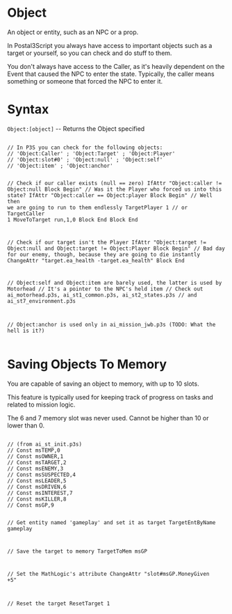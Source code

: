 # Object
<p>An object or entity, such as an NPC or a prop. 
<p>In Postal3Script you always have access to important objects such as a target or yourself, so you can check and do stuff to them.
<p>You don't always have access to the Caller, as it's heavily dependent on the Event that caused the NPC to enter the state.
Typically, the caller means something or someone that forced the NPC to enter it.
<h1>Syntax</h1>
<p><code class="language-js">Object:[object]</code> -- Returns the Object specified
<pre><code class="language-js">
// In P3S you can check for the following objects:
// 'Object:Caller' ; 'Object:Target' ; 'Object:Player'
// 'Object:slot#0' ; 'Object:null' ; 'Object:self'
// 'Object:item' ; 'Object:anchor'

// Check if our caller exists (null == zero)
IfAttr "Object:caller != Object:null Block Begin"
	// Was it the Player who forced us into this state?
	IfAttr "Object:caller == Object:player Block Begin"
		// Well then we are going to run to them endlessly
		TargetPlayer 1 // or TargetCaller 1
		MoveToTarget run,1,0
	Block End
Block End

// Check if our target isn't the Player
IfAttr "Object:target != Object:null and Object:target != Object:Player Block Begin"
	// Bad day for our enemy, though, because they are going to die instantly
	ChangeAttr "target.ea_health -target.ea_health"
Block End

// Object:self and Object:item are barely used, the latter is used by Motorhead
// It's a pointer to the NPC's held item
// Check out ai_motorhead.p3s, ai_st1_common.p3s, ai_st2_states.p3s 
// and ai_st7_environment.p3s

// Object:anchor is used only in ai_mission_jwb.p3s (TODO: What the hell is it?)
</code></pre>
<h1>Saving Objects To Memory</h1>
<p>You are capable of saving an object to memory, with up to 10 slots.
<p>This feature is typically used for keeping track of progress on tasks and related to mission logic.
<p>The 6 and 7 memory slot was never used. Cannot be higher than 10 or lower than 0.
<pre><code class="language-js">
// (from ai_st_init.p3s)
// Const msTEMP,0
// Const msOWNER,1
// Const msTARGET,2
// Const msENEMY,3
// Const msSUSPECTED,4
// Const msLEADER,5
// Const msDRIVEN,6
// Const msINTEREST,7
// Const msKILLER,8
// Const msGP,9

// Get entity named 'gameplay' and set it as target
TargetEntByName gameplay

// Save the target to memory
TargetToMem msGP

// Set the MathLogic's attribute
ChangeAttr "slot#msGP.MoneyGiven +5"

// Reset the target
ResetTarget 1
</code></pre>